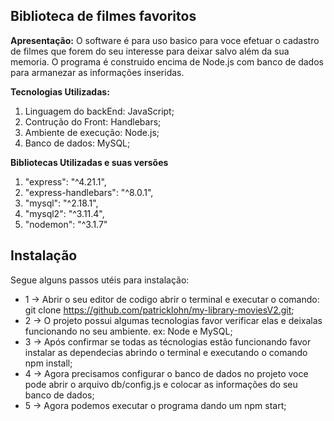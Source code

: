 ## Biblioteca de filmes favoritos 

**Apresentação:**
O software é para uso basico para voce efetuar o cadastro de filmes que forem do seu interesse para deixar salvo além da sua memoria.
O programa é construido encima de Node.js com banco de dados para armanezar as informações inseridas.    

**Tecnologias Utilizadas:**
1. Linguagem do backEnd: JavaScript;
2. Contrução do Front: Handlebars; 
3. Ambiente de execução: Node.js;
4. Banco de dados: MySQL;

**Bibliotecas Utilizadas e suas versões**

1.   "express": "^4.21.1",
2.   "express-handlebars": "^8.0.1",
3.   "mysql": "^2.18.1",
4.   "mysql2": "^3.11.4",
5.   "nodemon": "^3.1.7"

## Instalação
Segue alguns passos utéis para instalação: 

* 1 -> Abrir o seu editor de codigo abrir o terminal e executar o comando: git clone https://github.com/patricklohn/my-library-moviesV2.git;
* 2 -> O projeto possui algumas tecnologias favor verificar elas e deixalas funcionando no seu ambiente. ex: Node e MySQL;
* 3 -> Após confirmar se todas as técnologias estão funcionando favor instalar as dependecias abrindo o terminal e executando o comando npm install; 
* 4 -> Agora precisamos configurar o banco de dados no projeto voce pode abrir o arquivo db/config.js e colocar as informações do seu banco de dados;
* 5 -> Agora podemos executar o programa dando um npm start; 
